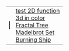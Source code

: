 <html>
  <body>
    <table>
      <tr>
        <td><canvas id="myCanvas" width="100" height="100" style="border:1px solid"></canvas></td>
        <td>
            <a href="2d.html" target="_blank">test 2D function</a><br>
            <a href="3d-color.html" target="_blank">3d in color</a><br>
            <a href="../fractals/tree/tree-enhanced.html" target="_blank">Fractal Tree</a><br>
            <a href="wip" target="_blank">Madelbrot Set</a><br>
            <a href="../fractals/burningship/burningship.html" target="_blank">Burning Ship</a><br>
        </td>
      </tr>
    </table>
  </body>
</html>
